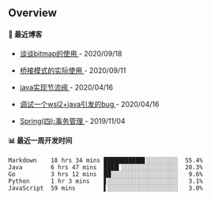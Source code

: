 
## Overview

#### 📖 最近博客

<!-- blog starts -->

* <a href="https://ismy.wang/%E7%AE%97%E6%B3%95/2020/09/18/%E8%B0%88%E8%B0%88bitmap%E7%9A%84%E4%BD%BF%E7%94%A8.html" target="_blank"> 谈谈bitmap的使用 </a> - 2020/09/18 

    
* <a href="https://ismy.wang/%E8%AE%BE%E8%AE%A1%E6%A8%A1%E5%BC%8F/2020/09/11/%E6%A1%A5%E6%8E%A5%E6%A8%A1%E5%BC%8F%E7%9A%84%E5%AE%9E%E9%99%85%E4%BD%BF%E7%94%A8.html" target="_blank"> 桥接模式的实际使用 </a> - 2020/09/11 

    
* <a href="https://ismy.wang/java/2020/04/16/JAVA%E5%AE%9E%E7%8E%B0%E8%8A%82%E6%B5%81%E9%98%80.html" target="_blank"> java实现节流阀 </a> - 2020/04/16 

    
* <a href="https://ismy.wang/%E6%97%A5%E5%B8%B8/2020/04/16/%E8%B0%83%E8%AF%95%E4%B8%80%E4%B8%AAwsl2+java%E5%BC%95%E5%8F%91%E7%9A%84bug.html" target="_blank"> 调试一个wsl2+java引发的bug </a> - 2020/04/16 

    
* <a href="https://ismy.wang/spring/2019/11/04/Spring-%E5%9B%9B-%E4%BA%8B%E5%8A%A1%E7%AE%A1%E7%90%86.html" target="_blank"> Spring(四):事务管理 </a> - 2019/11/04 

    
<!-- blog ends -->

</td>
</tr>
<tr>
<td valign="top" width="50%">

#### 📊 最近一周开发时间

<!-- code_time starts -->

```text
Markdown    18 hrs 34 mins ███████████▋░░░░░░░░░  55.4%
Java        6 hrs 47 mins  ████▎░░░░░░░░░░░░░░░░  20.3%
Go          3 hrs 12 mins  ██░░░░░░░░░░░░░░░░░░░   9.6%
Python      1 hr 3 mins    ▋░░░░░░░░░░░░░░░░░░░░   3.1%
JavaScript  59 mins        ▌░░░░░░░░░░░░░░░░░░░░   3.0%
```

<!-- code_time ends -->

</td>

  </tr>
  </table>

